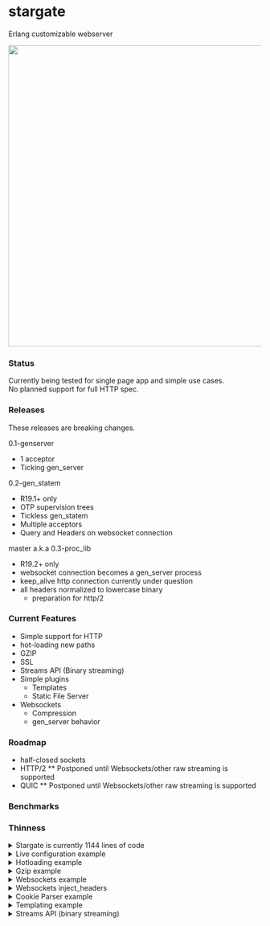 # stargate
Erlang customizable webserver

<img src="http://i.imgur.com/8vmU7W4.jpg" width="960" height="600" />

### Status
Currently being tested for single page app and simple use cases.  
No planned support for full HTTP spec.  

### Releases
These releases are breaking changes.  
  
0.1-genserver  
  - 1 acceptor 
  - Ticking gen_server

0.2-gen_statem
  - R19.1+ only
  - OTP supervision trees
  - Tickless gen_statem
  - Multiple acceptors
  - Query and Headers on websocket connection

master a.k.a 0.3-proc_lib
  - R19.2+ only
  - websocket connection becomes a gen_server process
  - keep_alive http connection currently under question
  - all headers normalized to lowercase binary
    - preparation for http/2
    

### Current Features
- Simple support for HTTP  
- hot-loading new paths  
- GZIP
- SSL  
- Streams API (Binary streaming)
- Simple plugins
  - Templates
  - Static File Server
- Websockets  
  - Compression  
  - gen_server behavior

### Roadmap
- half-closed sockets  
- HTTP/2   ** Postponed until Websockets/other raw streaming is supported    
- QUIC     ** Postponed until Websockets/other raw streaming is supported  

### Benchmarks

### Thinness
<details>
<summary>Stargate is currently 1144 lines of code</summary>  
```
git ls-files | grep -P ".*(erl|hrl)" | xargs wc -l

   43 src/app/acceptor/stargate_acceptor_gen.erl
   25 src/app/acceptor/stargate_acceptor_sup.erl
    8 src/app/stargate_app.erl
   69 src/app/stargate_child_gen.erl
   25 src/app/stargate_sup.erl
    6 src/handler/stargate_handler_redirect_https.erl
   11 src/handler/stargate_handler_wildcard.erl
   39 src/handler/stargate_handler_wildcard_ws.erl
   21 src/plugin/stargate_plugin.erl
   88 src/plugin/stargate_static_file.erl
   96 src/plugin/stargate_template.erl
  172 src/proto/stargate_proto_http.erl
  162 src/proto/stargate_proto_ws.erl
  103 src/stargate.erl
   16 src/stargate_transport.erl
  260 src/stargate_vessel.erl

 1144 total

```
</details> 
 

### Example
<details>
<summary>Basic example</summary>
```erlang

%Listen on all interfaces for any non-ssl request /w websocket on port 8000
% SSL requests on port 8443  ./priv/cert.pem   ./priv/key.pem  

stargate:launch_demo().
```
</details>

<details>
<summary>Live configuration example</summary>
   
```erlang

{ok, _} = application:ensure_all_started(stargate),

{ok, HttpPid} = stargate:warp_in(
  #{
      port=> 80, 
      ip=> {0,0,0,0},
      listen_args=> [{nodelay, false}],
      hosts=> #{
          {http, "public.templar-archive.aiur"}=> {templar_archive_public, #{}},
          {http, "*"}=> {handler_redirect_https, #{}},
      }
  }
),

WSCompress = #{window_bits=> 15, level=>best_speed, mem_level=>8, strategy=>default},
{ok, HttpsPid} = stargate:warp_in(
  #{
      port=> 443,
      ip=> {0,0,0,0},
      listen_args=> [{nodelay, false}],
      ssl_opts=> [
          {certfile, "./priv/lets-encrypt-cert.pem"},
          {keyfile, "./priv/lets-encrypt-key.pem"},

          {cacertfile, "./priv/lets-encrypt-x3-cross-signed.pem"}
      ],
      hosts=> #{
          {http, "templar-archive.aiur"}=> {templar_archive, #{}},
          {http, "www.templar-archive.aiur"}=> {templar_archive, #{}},

          {http, "research.templar-archive.aiur"}=> {templar_archive_research, #{}},

          {ws, {"ws.templar-archive.aiur", "/emitter"}}=> 
              {ws_emitter, #{compress=> WSCompress}},
          {ws, {"ws.templar-archive.aiur", "/transmission"}}=> 
              {ws_transmission, #{compress=> WSCompress}}
      }
  }
).

-module(templar_archive_public).
-compile(export_all).

http('GET', Path, Query, Headers, Body, S) ->
    stargate_plugin:serve_static(<<"./priv/public/">>, Path, Headers, S).


-module(templar_archive).
-compile(export_all).

http('GET', <<"/">>, Query, Headers, Body, S) ->
    Socket = maps:get(socket, S),
    {ok, {SourceAddr, _}} = ?TRANSPORT_PEERNAME(Socket),

    SourceIp = unicode:characters_to_binary(inet:ntoa(SourceAddr)),
    Resp =  <<"Welcome to the templar archives ", SourceIp/binary>>,
    {200, #{}, Resp, S}
    .


-module(templar_archive_research).
-compile(export_all).

http('GET', Path, Query, #{'Cookie':= <<"power_overwhelming">>}, Body, S) ->
    stargate_plugin:serve_static(<<"./priv/research/">>, Path, Headers, S);

http('GET', Path, Query, Headers, Body, S) ->
    Resp =  <<"Access Denied">>,
    {200, #{}, Resp, S}.


-module(ws_emitter).
-behavior(gen_server).
-compile(export_all).

handle_cast(_Message, S) -> {noreply, S}.
handle_call(_Message, _From, S) -> {reply, ok, S}.
code_change(_OldVersion, S, _Extra) -> {ok, S}. 

start_link(Params) -> gen_server:start_link(?MODULE, Params, []).

init({ParentPid, Query, Headers, State}) ->
    %If we dont trap_exit plus catch 'EXIT' we cant have terminate called, up to you
    process_flag(trap_exit, true),

    {ok, State#{parent=> ParentPid}}.

terminate(Reason, _S) -> 
    io:format("~p:~n disconnect~n ~p~n", [?MODULE, Reason]).

handle_info({'EXIT', _, _Reason}, D) ->
    {stop, {shutdown, got_exit_signal}, D};



handle_info({text, Bin}, S=#{parent:= ParentPid}) ->
    ParentPid ! {ws_send, {bin, <<"hello">>}},
    ParentPid ! {ws_send, {bin_compress, <<"hello compressed">>}},
    {noreply, S};

handle_info({bin, Bin}, S) ->
    io:format("~p:~n Got bin~n ~p~n", [?MODULE, Bin]),
    ParentPid ! {ws_send, {text, <<"a websocket text msg">>}},
    ParentPid ! {ws_send, {text_compress, <<"a websocket text msg compressed">>}},
    {noreply, S};

handle_info(Message, S) -> 
    io:format("~p:~n Unhandled handle_info~n ~p~n ~p~n", [?MODULE, Message, S]),
    {noreply, S}.

```
</details>  
  
<details>
<summary>Hotloading example</summary>

```erlang
%Pid gotten from return value of warp_in/[1,2].

stargate:update_params(HttpsPid, #{
  hosts=> #{ 
      {http, <<"new_quarters.templar-archive.aiur">>}=> {new_quarters, #{}}
  }, 
  ssl_opts=> [
      {certfile, "./priv/new_cert.pem"},
      {keyfile, "./priv/new_key.pem"}
  ]
})
```
</details>  
  
<details>
<summary>Gzip example</summary>

```erlang
Headers = #{'Accept-Encoding'=> <<"gzip">>, <<"ETag">>=> <<"12345">>},
S = old_state,
{ReplyCode, ReplyHeaders, ReplyBody, NewState} = 
    stargate_plugin:serve_static(<<"./priv/website/">>, <<"index.html">>, Headers, S),

ReplyCode = 200,
ReplyHeaders = #{<<"Content-Encoding">>=> <<"gzip">>, <<"ETag">>=> <<"54321">>},
```
</details>

<details>
<summary>Websockets example</summary>  
  
Keep-alives are sent from server automatically  
Defaults are in global.hrl  
Max sizes protect vs DDOS  
  
Keep in mind that encoding/decoding json + websocket frames produces alot of eheap_allocs; fragmenting the process heap beyond possible GC cleanup. Make sure to do these operations inside the stargate_vessel process itself or a temporary process.  You greatly risk crashing the entire beam VM otherwise due to it not being able to allocate anymore eheap.  
  
Using max_heap_size erl vm arg can somewhat remedy this problem.



```erlang
-module(ws_transmission).
-behavior(gen_server).
-compile(export_all).

handle_cast(_Message, S) -> {noreply, S}.
handle_call(_Message, _From, S) -> {reply, ok, S}.
code_change(_OldVersion, S, _Extra) -> {ok, S}. 

start_link(Params) -> gen_server:start_link(?MODULE, Params, []).

init({ParentPid, Query, Headers, State}) ->
    %If we dont trap_exit plus catch 'EXIT' we cant have terminate called, up to you
    process_flag(trap_exit, true),

    Cookies = maps:get(<<"cookie">>, Headers, undefined),
    case Cookies of
        <<"token=mysecret">> -> {ok, State#{parent=> ParentPid}};
        _ -> ignore
    end.

terminate(Reason, _S) -> 
    io:format("~p:~n disconnect~n ~p~n", [?MODULE, Reason]).

handle_info({'EXIT', _, _Reason}, D) ->
    {stop, {shutdown, got_exit_signal}, D};



handle_info({text, Bin}, S=#{parent:= ParentPid}) ->
    ParentPid ! {ws_send, {bin, <<"hello">>}},
    ParentPid ! {ws_send, {bin_compress, <<"hello compressed">>}},
    {noreply, S};

handle_info({bin, Bin}, S) ->
    io:format("~p:~n Got bin~n ~p~n", [?MODULE, Bin]),
    ParentPid ! {ws_send, {text, "a websocket text list"}},
    ParentPid ! {ws_send, {text, <<"a websocket text bin">>}},
    ParentPid ! {ws_send, {text_compress, <<"a websocket text msg compressed">>}},
    {noreply, S};

handle_info(Message, S) -> 
    io:format("~p:~n Unhandled handle_info~n ~p~n ~p~n", [?MODULE, Message, S]),
    {noreply, S}.
```

```javascript

//Chrome javascript WS example:
var socket = new WebSocket("ws://127.0.0.1:8000");
socket.send("Hello Mike");
```
</details>

<details>
<summary>Websockets inject_headers</summary>  
  
Sometimes we need to send back custom headers in the
handshake. We can now add an inject_headers param (which
is a map) to the site definition.

```erlang
NoVNCServer = #{
    port=> 5600, ip=> {0,0,0,0},
    hosts=> #{
        {ws, {"localhost:5000", "/websockify"}}=> {handler_panel_vnc, #{
            inject_headers=> #{<<"Sec-WebSocket-Protocol">>=> <<"binary">>}
        }}
    }
}
```
</details>

<details>
<summary>Cookie Parser example</summary>  
```erlang
Map = stargate_plugin:cookie_parse(<<"token=mysecret; other_stuff=some_other_thing">>)
```
</details>

<details>
<summary>Templating example</summary>  
  
Basic templating system uses the default regex of "<%=(.*?)%>" to pull out captures from a binary.

For example writing html like:

```html
<li class='my-nav-list <%= case :category of <<\"index\">>-> 'my-nav-list-active'; _-> '' end. %>'>
  <a href='/' class='link'>
    <span class='act'>Home</span>
    <span class='hov'>Home</span>
  </a>
</li>
```

You can now do:

```erlang
KeyValue = #{category=> <<"index">>},
TransformedBin = stargate_plugin:template(HtmlBin, KeyValue).
```

The return is the evaluation of the expressions between the match with the :terms substituted.

You may pass your own regex to match against using stargate_plugin:template/3:

```erlang
stargate_plugin:template("{{(.*?)}}", HtmlBin, KeyValue).
```
</details>

<details>
<summary>Streams API (binary streaming)</summary>  

Binary streaming for non-chunked encoding responses.

```erlang

-module(http_handler_stream).
-compile(export_all).

close_stream(Pid) ->
    Pid ! close_connection.

ticker(Pid) ->
      timer:sleep(1000),
      Pid ! {send_chunk, <<"hi">>},
      ticker(Pid).

http('GET', <<"/stream">>, _Query, _Headers, _Body, S) ->
      io:format("Streaming.. ~p ~p ~n", [S, self()]),
      spawn_link(http_handler_stream, ticker, [self()]),
      {200, #{}, stream, S}.
```
</details>